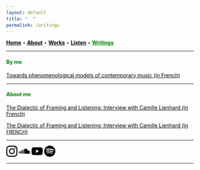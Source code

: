 ```yaml
---
layout: default
title: " ‎ "
permalink: /writings
---
```


<a href="/" style="color: black">**Home**</a> <a style="color: green"> • </a> <a href="/about" style="color: black">**About**</a> <a style="color: green"> • </a> <a href="/works" style="color: black">**Works**</a> <a style="color: green"> • </a> <a href="/listen" style="color: black">**Listen**</a> <a style="color: green"> • </a> <a href="/writings" style="color: green">**Writings**</a>

***

#### <a style="color: green">By me</a>

 <a href="https://www.conservatoiredeparis.fr/sites/default/files/Recherche-Editions/TEP_MONACO_2021.pdf" style="color: black">Towards phenomenological models of contemporary music (in French)</a> 

***

#### <a style="color: green">About me</a>

 <a href="/interview-with-camille-lienhard" style="color: black">The Dialectic of Framing and Listening: Interview with Camille Lienhard (in French)</a> 

 <a href="/interview-with-camille-lienhard" style="color: black">The Dialectic of Framing and Listening: Interview with Camille Lienhard (in <font size="2">FRENCH</font>)</a> 

***

[<img src="./instagram.png" width="30" />](https://www.instagram.com/matthew.t.monaco)  [<img src="./soundcloud.png" width="30" />](https://soundcloud.com/matthewtmonaco)  [<img src="./youtube.png" width="30" />](https://www.youtube.com/@matthewtmonaco)  [<img src="./spotify.png" width="30" />](https://open.spotify.com/artist/7c6dcoAhkkQznw76SGbMDu)

***

